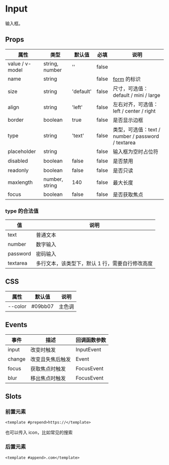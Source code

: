 # Input

输入框。

## Props

| 属性            | 类型           | 默认值    | 必填  | 说明                                              |
| --------------- | -------------- | --------- | ----- | ------------------------------------------------- |
| value / v-model | string, number | ''        | false |
| name            | string         |           | false | [form](./README.Form.md) 的标识                   |
| size            | string         | 'default' | false | 尺寸，可选值：default / mini / large              |
| align           | string         | 'left'    | false | 左右对齐，可选值：left / center / right           |
| border          | boolean        | true      | false | 是否显示边框                                      |
| type            | string         | 'text'    | false | 类型，可选值：text / number / password / textarea |
| placeholder     | string         |           | false | 输入框为空时占位符                                |
| disabled        | boolean        | false     | false | 是否禁用                                          |
| readonly        | boolean        | false     | false | 是否只读                                          |
| maxlength       | number, string | 140       | false | 最大长度                                          |
| focus           | boolean        | false     | false | 是否获取焦点                                      |

### type 的合法值

| 值       | 说明                                            |
| -------- | ----------------------------------------------- |
| text     | 普通文本                                        |
| number   | 数字输入                                        |
| password | 密码输入                                        |
| textarea | 多行文本，该类型下，默认 1 行，需要自行修改高度 |

## CSS

| 属性    | 默认值  | 说明   |
| ------- | ------- | ------ |
| --color | #09bb07 | 主色调 |

## Events

| 事件   | 描述             | 回调函数参数 |
| ------ | ---------------- | ------------ |
| input  | 改变时触发       | InputEvent   |
| change | 改变且失焦后触发 | Event        |
| focus  | 获取焦点时触发   | FocusEvent   |
| blur   | 移出焦点时触发   | FocusEvent   |

## Slots

### 前置元素

```
<template #prepend>https://</template>
```

也可以传入 icon，比如常见的搜索

### 后置元素

```
<template #append>.com</template>
```
